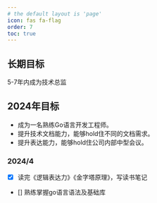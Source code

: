```yaml
---
# the default layout is 'page'
icon: fas fa-flag
order: 7
toc: true
---
```


## 长期目标

5-7年内成为技术总监

## 2024年目标

- 成为一名熟练Go语言开发工程师。
- 提升技术文档能力，能够hold住不同的文档需求。
- 提升表达能力，能够hold住公司内部中型会议。

### 2024/4 

- [x] 读完《逻辑表达力》《金字塔原理》，写读书笔记  
- [] 熟练掌握go语言语法及基础库 






